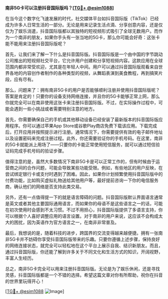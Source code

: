 **南非5G卡可以注册抖音国际版吗？[[TG💪+ @esim1088](https://t.me/s/esim1088)]**

在当今这个数字化飞速发展的时代，社交媒体平台如抖音国际版（TikTok）已经成为许多人日常生活的一部分。无论是用来记录生活点滴、分享创意内容，还是仅仅为了娱乐消遣，抖音国际版都以其独特的短视频形式吸引了全球无数用户。而作为一个南非的朋友，如果你手头有一张当地的5G卡，那么你可能会好奇：这张卡能不能用来注册抖音国际版呢？

首先，让我们来了解一下什么是抖音国际版。抖音国际版是一个由中国的字节跳动公司推出的短视频社交平台，它允许用户创建和分享短视频内容。这款应用在全球范围内都非常受欢迎，尤其是在年轻人中间。用户可以通过抖音国际版观看来自世界各地的内容创作者制作的各种类型的视频，从舞蹈表演到美食教程，再到搞笑片段，应有尽有。

那么，问题来了：拥有南非5G卡的用户是否能够顺利注册并使用抖音国际版呢？答案是肯定的！只要你的设备支持网络连接，并且你的5G卡能够正常上网，那么你就完全可以在南非使用这张卡来注册抖音国际版。不过，在实际操作过程中，可能会遇到一些小挑战或者需要特别注意的地方。

首先，你需要确保自己的手机或其他移动设备已经安装了最新版本的抖音国际版应用程序。你可以通过苹果App Store或谷歌Play商店免费下载该应用。下载完成后，打开应用并按照提示进行注册。通常情况下，你需要提供有效的电子邮件地址以及设置密码来完成注册过程。此外，你还需要验证你的手机号码。在这里，南非的5G卡就能派上用场了——只要你的卡能正常使用短信服务，就可以通过短信验证码完成手机号码的验证步骤。

值得注意的是，虽然大多数情况下南非5G卡是可以正常工作的，但有时候由于运营商之间的合作问题，可能会导致某些功能受限。例如，有些地区的用户反映，在尝试绑定银行卡或支付时遇到了困难。因此，如果你计划频繁使用抖音国际版中的付费功能，比如购买虚拟礼物送给其他用户等，最好提前咨询一下你的电信服务商，确认他们的网络是否支持此类交易。

另外，还有一点值得提一下的就是语言障碍的问题。抖音国际版默认界面语言通常是英文或者其他主要国际通用语言，而如果你的母语不是这些语言之一的话，可能在初次使用时会感到不太习惯。不过不用担心，抖音国际版提供了多语言支持，你可以根据个人喜好调整应用的语言设置。对于南非的用户来说，这应该不会构成太大的困扰，因为英语作为官方语言之一，在南非非常普及。

最后，我想说的是，随着科技的进步，跨国界的交流变得越来越便捷。拥有一张南非5G卡并不妨碍你享受抖音国际版带来的乐趣。只要你遵循上述步骤，保持良好的网络连接状态，就完全可以轻松地在这个平台上展示自我、结识新朋友。而且，通过抖音国际版，你还能了解到许多关于不同文化和生活方式的知识，开阔视野，丰富人生经历。

总之，南非5G卡完全可以用来注册抖音国际版。无论是为了娱乐休闲，还是寻找灵感，抖音国际版都是一个不错的选择。希望这篇文章对你有所帮助，祝你在抖音的世界里玩得开心！

[[TG💪+ @esim1088](https://t.me/s/esim1088) ![Image](https://i.postimg.cc/4NQfJmqS/Snipaste-2025-05-13-00-14-12.png)]